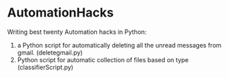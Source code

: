 # AutomationHacks
Writing best twenty Automation hacks in Python:
1.  a Python script for automatically deleting all the unread messages from gmail. (deletegmail.py)
2.  Python script for automatic collection of files based on type (classifierScript.py)
